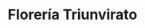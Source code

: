 ---
title: "Florería Triunvirato"
url: /ciudad-autonoma-de-buenos-aires/floreria-triunvirato/
shop: Blumen
---